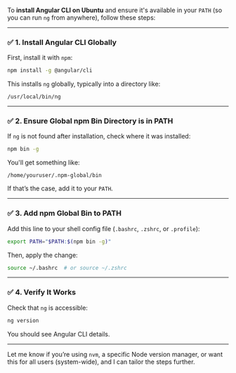 To **install Angular CLI on Ubuntu** and ensure it's available in your `PATH` (so you can run `ng` from anywhere), follow these steps:

---

### ✅ 1. **Install Angular CLI Globally**
First, install it with `npm`:

```bash
npm install -g @angular/cli
```

This installs `ng` globally, typically into a directory like:

```
/usr/local/bin/ng
```

---

### ✅ 2. **Ensure Global npm Bin Directory is in PATH**
If `ng` is not found after installation, check where it was installed:

```bash
npm bin -g
```

You'll get something like:

```
/home/youruser/.npm-global/bin
```

If that’s the case, add it to your `PATH`.

---

### ✅ 3. **Add npm Global Bin to PATH**

Add this line to your shell config file (`.bashrc`, `.zshrc`, or `.profile`):

```bash
export PATH="$PATH:$(npm bin -g)"
```

Then, apply the change:

```bash
source ~/.bashrc  # or source ~/.zshrc
```

---

### ✅ 4. **Verify It Works**

Check that `ng` is accessible:

```bash
ng version
```

You should see Angular CLI details.

---

Let me know if you’re using `nvm`, a specific Node version manager, or want this for all users (system-wide), and I can tailor the steps further.